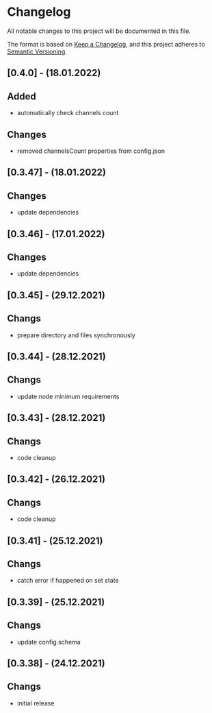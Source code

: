 # Changelog
All notable changes to this project will be documented in this file.

The format is based on [Keep a Changelog](https://keepachangelog.com/en/1.0.0/),
and this project adheres to [Semantic Versioning](https://semver.org/spec/v2.0.0.html).
## [0.4.0] - (18.01.2022)
## Added
- automatically check channels count
## Changes
- removed channelsCount properties from config.json

## [0.3.47] - (18.01.2022)
## Changes
- update dependencies
## [0.3.46] - (17.01.2022)
## Changes
- update dependencies

## [0.3.45] - (29.12.2021)
## Changs
- prepare directory and files synchronously

## [0.3.44] - (28.12.2021)
## Changs
- update node minimum requirements

## [0.3.43] - (28.12.2021)
## Changs
- code cleanup

## [0.3.42] - (26.12.2021)
## Changs
- code cleanup

## [0.3.41] - (25.12.2021)
## Changs
- catch error if happened on set state 

## [0.3.39] - (25.12.2021)
## Changs
- update config.schema 

## [0.3.38] - (24.12.2021)
## Changs
- initial release
